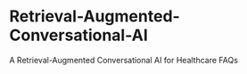 # Retrieval-Augmented-Conversational-AI
A Retrieval-Augmented Conversational AI for Healthcare FAQs
